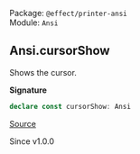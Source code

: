 Package: `@effect/printer-ansi`<br />
Module: `Ansi`<br />

## Ansi.cursorShow

Shows the cursor.

**Signature**

```ts
declare const cursorShow: Ansi
```

[Source](https://github.com/Effect-TS/effect/tree/main/packages/printer-ansi/src/Ansi.ts#L427)

Since v1.0.0